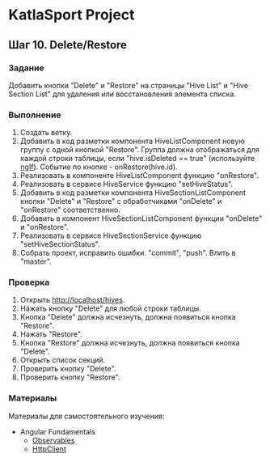 # KatlaSport Project

## Шаг 10. Delete/Restore

### Задание

Добавить кнопки "Delete" и "Restore" на страницы "Hive List" и "Hive Section List" для удаления или восстановления элемента списка.

### Выполнение

1. Создать ветку.
2. Добавить в код разметки компонента HiveListComponent новую группу с одной кнопкой "Restore". Группа должна отображаться для каждой строки таблицы, если "hive.isDeleted == true" (используйте [ngIf](https://angular.io/api/common/NgIf)). Событие по кнопке - onRestore(hive.id).
3. Реализовать в компоненте HiveListComponent функцию "onRestore".
4. Реализовать в сервисе HiveService функцию "setHiveStatus".
5. Добавить в код разметки компонента HiveSectionListComponent кнопки "Delete" и "Restore" c обработчиками "onDelete" и "onRestore" соответственно.
6. Добавить в компонент HiveSectionListComponent функции "onDelete" и "onRestore".
7. Реализовать в сервисе HiveSectionService функцию "setHiveSectionStatus".
8. Собрать проект, исправить ошибки. "commit", "push". Влить в "master".

### Проверка

1. Открыть [http://localhost/hives](http://localhost:4200/hives).
2. Нажать кнопку "Delete" для любой строки таблицы.
3. Кнопка "Delete" должна исчезнуть, должна появиться кнопка "Restore".
4. Нажать "Restore".
5. Кнопка "Restore" должна исчезнуть, должна появиться кнопка "Delete".
6. Открыть список секций.
7. Проверить кнопку "Delete".
8. Проверить кнопку "Restore".

### Материалы

Материалы для самостоятельного изучения:
* Angular Fundamentals
  * [Observables](https://angular.io/guide/observables)
  * [HttpClient](https://angular.io/guide/http)
